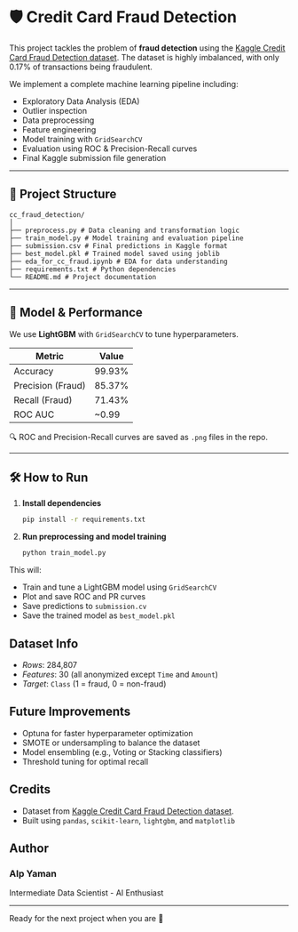 # 🛡️ Credit Card Fraud Detection

This project tackles the problem of **fraud detection** using the [Kaggle Credit Card Fraud Detection dataset](https://www.kaggle.com/datasets/mlg-ulb/creditcardfraud). The dataset is highly imbalanced, with only 0.17% of transactions being fraudulent.

We implement a complete machine learning pipeline including:
- Exploratory Data Analysis (EDA)
- Outlier inspection
- Data preprocessing
- Feature engineering
- Model training with `GridSearchCV`
- Evaluation using ROC & Precision-Recall curves
- Final Kaggle submission file generation

---

## 📁 Project Structure
```
cc_fraud_detection/
│
├── preprocess.py # Data cleaning and transformation logic
├── train_model.py # Model training and evaluation pipeline
├── submission.csv # Final predictions in Kaggle format
├── best_model.pkl # Trained model saved using joblib
├── eda_for_cc_fraud.ipynb # EDA for data understanding
├── requirements.txt # Python dependencies
└── README.md # Project documentation
```

---

## 🧪 Model & Performance

We use **LightGBM** with `GridSearchCV` to tune hyperparameters.

| Metric     | Value     |
|------------|-----------|
| Accuracy   | 99.93%    |
| Precision (Fraud) | 85.37% |
| Recall (Fraud)    | 71.43% |
| ROC AUC    | ~0.99     |

🔍 ROC and Precision-Recall curves are saved as `.png` files in the repo.

---

## 🛠️ How to Run

1. **Install dependencies**
   ```bash
   pip install -r requirements.txt
2. **Run preprocessing and model training**
   ```bash
   python train_model.py
This will:
- Train and tune a LightGBM model using `GridSearchCV`
- Plot and save ROC and PR curves
- Save predictions to `submission.cv`
- Save the trained model as `best_model.pkl`

## Dataset Info
- *Rows*: 284,807
- *Features*: 30 (all anonymized except `Time` and `Amount`)
- *Target*: `Class` (1 = fraud, 0 = non-fraud)

## Future Improvements
- Optuna for faster hyperparameter optimization
- SMOTE or undersampling to balance the dataset
- Model ensembling (e.g., Voting or Stacking classifiers)
- Threshold tuning for optimal recall

## Credits
- Dataset from [Kaggle Credit Card Fraud Detection dataset](https://www.kaggle.com/datasets/mlg-ulb/creditcardfraud).
- Built using `pandas`, `scikit-learn`, `lightgbm`, and `matplotlib`

## Author
### **Alp Yaman**
Intermediate Data Scientist - AI Enthusiast

---
Ready for the next project when you are 🚀

